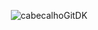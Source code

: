<div align="center">

![cabecalhoGitDK](https://github.com/user-attachments/assets/40fb61f4-4d5d-4090-a45c-d7b382209643)

</div>
